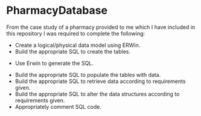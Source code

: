 # PharmacyDatabase
From the case study of a pharmacy provided to me which I have included in this repository I was required to complete the following:
- Create a logical/physical data model using ERWin.
- Build the appropriate SQL to create the tables.
* Use Erwin to generate the SQL.
- Build the appropriate SQL to populate the tables with data.
- Build the appropriate SQL to retrieve data according to requirements given.
- Build the appropriate SQL to alter the data structures according to requirements given.
- Appropriately comment SQL code.
